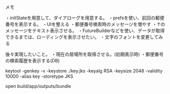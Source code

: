 メモ

・initStateを用意して、ダイアローグを用意する。
・prefsを使い、前回の郵便番号を表示する。
・UIを整える
・郵便番号検索時のメッセージを増やす
・↑のメッセージをテキスト表示させる。
・FutureBuilderなどを使い、データが取得できるまでは、ローディングを表示させたい。
・文字のフォントを変更してみる



後々実現したいこと。
・現在の居場所を取得させる。(初期表示時)
・郵便番号の検索履歴を表示する(DB)

keytool -genkey -v -keystore ./key.jks -keyalg RSA -keysize 2048 -validity 10000 -alias key -storetype JKS

open build/app/outputs/bundle







